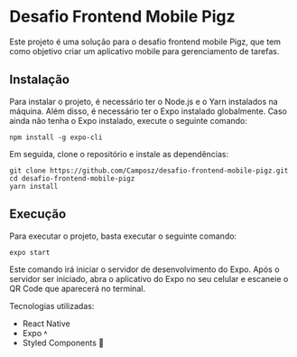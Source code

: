 # Desafio Frontend Mobile Pigz
Este projeto é uma solução para o desafio frontend mobile Pigz, que tem como objetivo criar um aplicativo mobile para gerenciamento de tarefas.

## Instalação
Para instalar o projeto, é necessário ter o Node.js e o Yarn instalados na máquina. Além disso, é necessário ter o Expo instalado globalmente. Caso ainda não tenha o Expo instalado, execute o seguinte comando:

```
npm install -g expo-cli
```

Em seguida, clone o repositório e instale as dependências:

```
git clone https://github.com/Camposz/desafio-frontend-mobile-pigz.git
cd desafio-frontend-mobile-pigz
yarn install
```
## Execução
Para executar o projeto, basta executar o seguinte comando:

```
expo start
```

Este comando irá iniciar o servidor de desenvolvimento do Expo. Após o servidor ser iniciado, abra o aplicativo do Expo no seu celular e escaneie o QR Code que aparecerá no terminal.

Tecnologias utilizadas:
- React Native 
- Expo ˄
- Styled Components 💅
